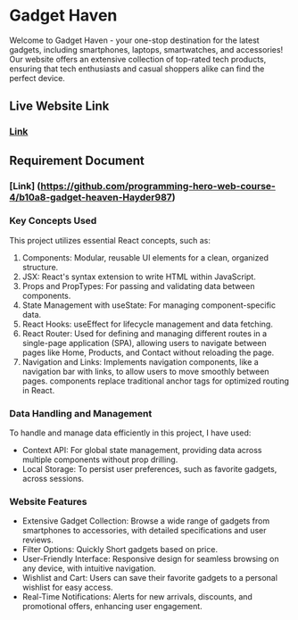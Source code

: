 # Gadget Haven

Welcome to Gadget Haven - your one-stop destination for the latest gadgets, including smartphones, laptops, smartwatches, and accessories! Our website offers an extensive collection of top-rated tech products, ensuring that tech enthusiasts and casual shoppers alike can find the perfect device.

## Live Website Link

### [Link](https://gadget-haven-router.netlify.app/)

## Requirement Document

### [Link] (https://github.com/programming-hero-web-course-4/b10a8-gadget-heaven-Hayder987)

### Key Concepts Used

This project utilizes essential React concepts, such as:

1. Components: Modular, reusable UI elements for a clean, organized structure.
2. JSX: React's syntax extension to write HTML within JavaScript.
3. Props and PropTypes: For passing and validating data between components.
4. State Management with useState: For managing component-specific data.
5. React Hooks: useEffect for lifecycle management and data fetching.
6. React Router: Used for defining and managing different routes in a single-page application (SPA), allowing users to navigate between pages like Home, Products, and Contact without reloading the page.
7. Navigation and Links: Implements navigation components, like a navigation bar with links, to allow users to move smoothly between pages. <Link> components replace traditional anchor tags for optimized routing in React.

### Data Handling and Management

To handle and manage data efficiently in this project, I have used:

- Context API: For global state management, providing data across multiple components without prop drilling.
- Local Storage: To persist user preferences, such as favorite gadgets, across sessions.

### Website Features

- Extensive Gadget Collection: Browse a wide range of gadgets from smartphones to accessories, with detailed specifications and user reviews.
- Filter Options: Quickly Short gadgets based on  price.
- User-Friendly Interface: Responsive design for seamless browsing on any device, with intuitive navigation.
- Wishlist and Cart: Users can save their favorite gadgets to a personal wishlist for easy access.
- Real-Time Notifications: Alerts for new arrivals, discounts, and promotional offers, enhancing user engagement.



